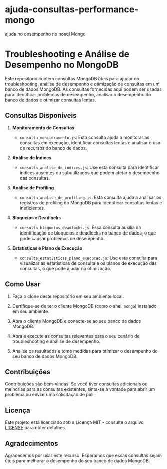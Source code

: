 # ajuda-consultas-performance-mongo
ajuda no desempenho no nosql Mongo

# Troubleshooting e Análise de Desempenho no MongoDB

Este repositório contém consultas MongoDB úteis para ajudar no troubleshooting, análise de desempenho e otimização de consultas em um banco de dados MongoDB. As consultas fornecidas aqui podem ser usadas para identificar problemas de desempenho, analisar o desempenho do banco de dados e otimizar consultas lentas.

## Consultas Disponíveis

1. **Monitoramento de Consultas**
   - `consulta_monitoramento.js`: Esta consulta ajuda a monitorar as consultas em execução, identificar consultas lentas e analisar o uso de recursos do banco de dados.

2. **Análise de Índices**
   - `consulta_analise_de_indices.js`: Use esta consulta para identificar índices ausentes ou subutilizados que podem afetar o desempenho das consultas.

3. **Análise de Profiling**
   - `consulta_analise_de_profiling.js`: Esta consulta ajuda a analisar os registros de profiling do MongoDB para identificar consultas lentas e ineficientes.

4. **Bloqueios e Deadlocks**
   - `consulta_bloqueios_deadlocks.js`: Essa consulta auxilia na identificação de bloqueios e deadlocks no banco de dados, o que pode causar problemas de desempenho.

5. **Estatísticas e Plano de Execução**
   - `consulta_estatisticas_plano_execucao.js`: Use esta consulta para visualizar as estatísticas de consulta e os planos de execução das consultas, o que pode ajudar na otimização.

## Como Usar

1. Faça o clone deste repositório em seu ambiente local.

2. Certifique-se de ter o cliente MongoDB (como o shell `mongo`) instalado em seu ambiente.

3. Abra o cliente MongoDB e conecte-se ao seu banco de dados MongoDB.

4. Abra e execute as consultas relevantes para o seu cenário de troubleshooting e análise de desempenho.

5. Analise os resultados e tome medidas para otimizar o desempenho do seu banco de dados MongoDB.

## Contribuições

Contribuições são bem-vindas! Se você tiver consultas adicionais ou melhorias para as consultas existentes, sinta-se à vontade para abrir um problema ou enviar uma solicitação de pull.

## Licença

Este projeto está licenciado sob a Licença MIT - consulte o arquivo [LICENSE](LICENSE) para obter detalhes.

## Agradecimentos

Agradecemos por usar este recurso. Esperamos que essas consultas sejam úteis para melhorar o desempenho do seu banco de dados MongoDB.


